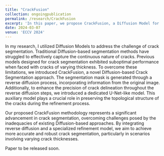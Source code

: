 ```yaml
---
title: "CrackFusion"
collection: ongoingpublication
permalink: /research/CrackFusion
excerpt: 'In this paper, we propose CrackFusion, a Diffusion Model for Crack Segmentation, that can capture thick cracks to very fine ones.'
date: 2024-03-07
venue: 'ECCV 2024'
---
```


<style>

/* Style the counter cards */
.card {
<!--   box-shadow: 0 4px 8px 0 rgba(0, 0, 0, 0.2); /* this adds the "card" effect */ -->
  padding: 16px;
<!--   text-align: center; -->
<!--   background-color: #f1f1f1; -->
}

a:link {
  text-decoration: none;
}
</style>

In my research, I utilized Diffusion Models to address the challenge of crack segmentation. Traditional Diffusion-based segmentation methods have struggled to effectively capture the continuous nature of cracks. Previous models designed for crack segmentation exhibited suboptimal performance when faced with cracks of varying thickness. To overcome these limitations, we introduced CrackFusion, a novel Diffusion-based Crack Segmentation approach. The segmentation mask is generated through a reverse diffusion process, incorporating information from the original image. Additionally, to enhance the precision of crack delineation throughout the reverse diffusion steps, we introduced a dedicated U-Net-like model. This auxiliary model plays a crucial role in preserving the topological structure of the cracks during the refinement process.

Our proposed CrackFusion methodology represents a significant advancement in crack segmentation, overcoming challenges posed by the inadequacies of existing Diffusion-based approaches. By integrating reverse diffusion and a specialized refinement model, we aim to achieve more accurate and robust crack segmentation, particularly in scenarios involving varying crack thicknesses.


Paper to be released soon.